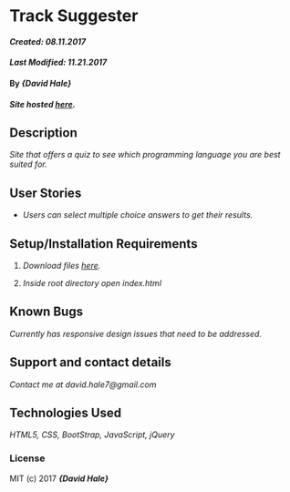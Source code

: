 # Track Suggester

#### _Created: 08.11.2017_
#### _Last Modified: 11.21.2017_

#### By _**{David Hale}**_

#### _Site hosted [here](https://phuzisham.github.io/track-suggester/)._

## Description

_Site that offers a quiz to see which programming language you are best suited for._

## User Stories

* _Users can select multiple choice answers to get their results._

## Setup/Installation Requirements

1. _Download files [here](https://github.com/phuzisham/track-suggester.git)._

2. _Inside root directory open index.html_

## Known Bugs

_Currently has responsive design issues that need to be addressed._

## Support and contact details

_Contact me at david.hale7@gmail.com_

## Technologies Used

_HTML5, CSS, BootStrap, JavaScript, jQuery_

### License

MIT (c) 2017 **_{David Hale}_**
